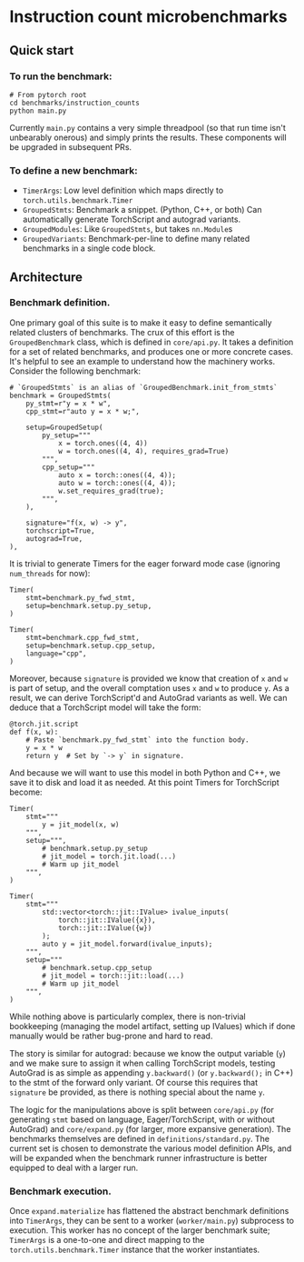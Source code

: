 # Instruction count microbenchmarks
## Quick start

### To run the benchmark:

```
# From pytorch root
cd benchmarks/instruction_counts
python main.py
```

Currently `main.py` contains a very simple threadpool (so that run time isn't
unbearably onerous) and simply prints the results. These components will be
upgraded in subsequent PRs.

### To define a new benchmark:
* `TimerArgs`: Low level definition which maps directly to
`torch.utils.benchmark.Timer`
* `GroupedStmts`: Benchmark a snippet. (Python, C++, or both) Can automatically
generate TorchScript and autograd variants.
* `GroupedModules`: Like `GroupedStmts`, but takes `nn.Module`s
* `GroupedVariants`: Benchmark-per-line to define many related benchmarks in a
single code block.

## Architecture
### Benchmark definition.

One primary goal of this suite is to make it easy to define semantically
related clusters of benchmarks. The crux of this effort is the
`GroupedBenchmark` class, which is defined in `core/api.py`. It takes a
definition for a set of related benchmarks, and produces one or more concrete
cases. It's helpful to see an example to understand how the machinery works.
Consider the following benchmark:

```
# `GroupedStmts` is an alias of `GroupedBenchmark.init_from_stmts`
benchmark = GroupedStmts(
    py_stmt=r"y = x * w",
    cpp_stmt=r"auto y = x * w;",

    setup=GroupedSetup(
        py_setup="""
            x = torch.ones((4, 4))
            w = torch.ones((4, 4), requires_grad=True)
        """,
        cpp_setup="""
            auto x = torch::ones((4, 4));
            auto w = torch::ones((4, 4));
            w.set_requires_grad(true);
        """,
    ),

    signature="f(x, w) -> y",
    torchscript=True,
    autograd=True,
),
```

It is trivial to generate Timers for the eager forward mode case (ignoring
`num_threads` for now):

```
Timer(
    stmt=benchmark.py_fwd_stmt,
    setup=benchmark.setup.py_setup,
)

Timer(
    stmt=benchmark.cpp_fwd_stmt,
    setup=benchmark.setup.cpp_setup,
    language="cpp",
)
```

Moreover, because `signature` is provided we know that creation of `x` and `w`
is part of setup, and the overall comptation uses `x` and `w` to produce `y`.
As a result, we can derive TorchScript'd and AutoGrad variants as well. We can
deduce that a TorchScript model will take the form:

```
@torch.jit.script
def f(x, w):
    # Paste `benchmark.py_fwd_stmt` into the function body.
    y = x * w
    return y  # Set by `-> y` in signature.
```

And because we will want to use this model in both Python and C++, we save it to
disk and load it as needed. At this point Timers for TorchScript become:

```
Timer(
    stmt="""
        y = jit_model(x, w)
    """,
    setup=""",
        # benchmark.setup.py_setup
        # jit_model = torch.jit.load(...)
        # Warm up jit_model
    """,
)

Timer(
    stmt="""
        std::vector<torch::jit::IValue> ivalue_inputs(
            torch::jit::IValue({x}),
            torch::jit::IValue({w})
        );
        auto y = jit_model.forward(ivalue_inputs);
    """,
    setup="""
        # benchmark.setup.cpp_setup
        # jit_model = torch::jit::load(...)
        # Warm up jit_model
    """,
)
```

While nothing above is particularly complex, there is non-trivial bookkeeping
(managing the model artifact, setting up IValues) which if done manually would
be rather bug-prone and hard to read.

The story is similar for autograd: because we know the output variable (`y`)
and we make sure to assign it when calling TorchScript models, testing AutoGrad
is as simple as appending `y.backward()` (or `y.backward();` in C++) to the
stmt of the forward only variant. Of course this requires that `signature` be
provided, as there is nothing special about the name `y`.

The logic for the manipulations above is split between `core/api.py` (for
generating `stmt` based on language, Eager/TorchScript, with or without AutoGrad)
and `core/expand.py` (for larger, more expansive generation). The benchmarks
themselves are defined in `definitions/standard.py`. The current set is chosen
to demonstrate the various model definition APIs, and will be expanded when the
benchmark runner infrastructure is better equipped to deal with a larger run.

### Benchmark execution.

Once `expand.materialize` has flattened the abstract benchmark definitions into
`TimerArgs`, they can be sent to a worker (`worker/main.py`) subprocess to
execution. This worker has no concept of the larger benchmark suite; `TimerArgs`
is a one-to-one and direct mapping to the `torch.utils.benchmark.Timer` instance
that the worker instantiates.
